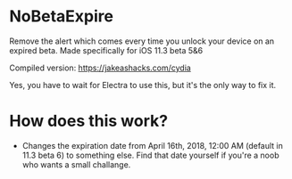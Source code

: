 # NoBetaExpire
Remove the alert which comes every time you unlock your device on an expired beta. Made specifically for iOS 11.3 beta 5&amp;6

Compiled version: https://jakeashacks.com/cydia

Yes, you have to wait for Electra to use this, but it's the only way to fix it.

# How does this work?

- Changes the expiration date from April 16th, 2018, 12:00 AM (default in 11.3 beta 6) to something else. Find that date yourself if you're a noob who wants a small challange.
